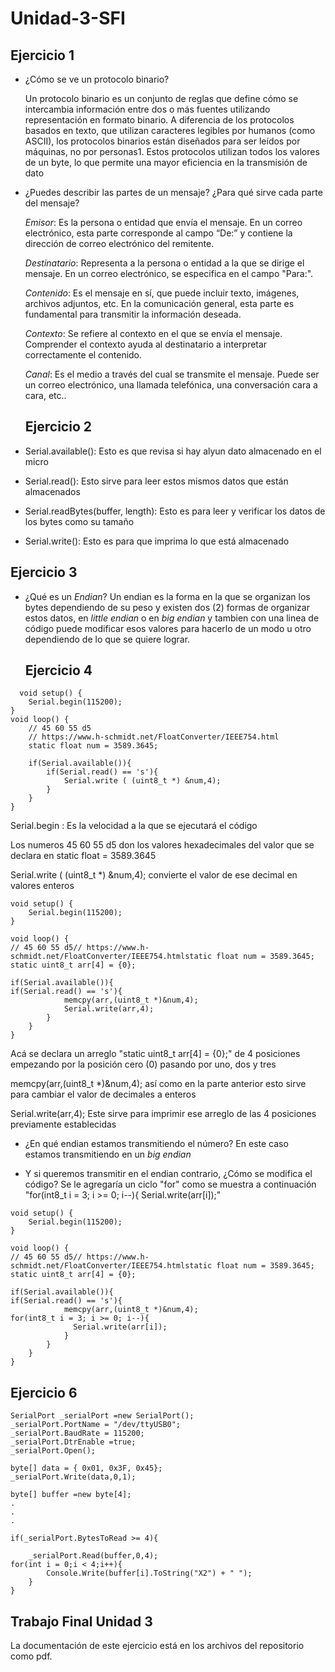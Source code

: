 # Unidad-3-SFI

## Ejercicio 1
- ¿Cómo se ve un protocolo binario?

   Un protocolo binario es un conjunto de reglas que define cómo se intercambia información entre dos o más fuentes utilizando representación en formato binario. A diferencia de los protocolos basados en texto, que utilizan caracteres legibles por humanos (como ASCII), los protocolos binarios están diseñados para ser leídos por máquinas, no por personas1. Estos protocolos utilizan todos los valores de un byte, lo que permite una mayor eficiencia en la transmisión de dato
  
- ¿Puedes describir las partes de un mensaje? ¿Para qué sirve cada parte del mensaje?

   _Emisor_: Es la persona o entidad que envía el mensaje. En un correo electrónico, esta parte corresponde al campo “De:” y contiene la dirección de correo electrónico del remitente.


   _Destinatario_: Representa a la persona o entidad a la que se dirige el mensaje. En un correo electrónico, se especifica en el campo "Para:".


   _Contenido_: Es el mensaje en sí, que puede incluir texto, imágenes, archivos adjuntos, etc. En la comunicación general, esta parte es fundamental para transmitir la información deseada.


   _Contexto_: Se refiere al contexto en el que se envía el mensaje. Comprender el contexto ayuda al destinatario a interpretar correctamente el contenido.


   _Canal_: Es el medio a través del cual se transmite el mensaje. Puede ser un correo electrónico, una llamada telefónica, una conversación cara a cara, etc..




  ## Ejercicio 2

- Serial.available():
 Esto es que revisa si hay alyun dato almacenado en el micro
- Serial.read():
Esto sirve para leer estos mismos datos que están almacenados 
- Serial.readBytes(buffer, length):
Esto es para leer y verificar los datos de los bytes como su tamaño 
- Serial.write():
Esto es para que imprima lo que está almacenado


## Ejercicio 3

- ¿Qué es un *Endian*?
  Un endian es la forma en la que se organizan los bytes dependiendo de su peso y existen dos (2) formas de organizar estos datos, en *little endian* o en *big endian* y tambien con una linea de código puede modificar esos valores para hacerlo de un modo u otro dependiendo de lo que se quiere lograr.


  ## Ejercicio 4

````
  void setup() {
    Serial.begin(115200);
}
void loop() {
    // 45 60 55 d5
    // https://www.h-schmidt.net/FloatConverter/IEEE754.html
    static float num = 3589.3645;

    if(Serial.available()){
        if(Serial.read() == 's'){
            Serial.write ( (uint8_t *) &num,4);
        }
    }
}

````
Serial.begin : Es la velocidad a la que se ejecutará el código

Los numeros 45 60 55 d5 don los valores hexadecimales del valor que se declara en static float = 3589.3645

Serial.write ( (uint8_t *) &num,4); convierte el valor de ese decimal en valores enteros 

````
void setup() {
    Serial.begin(115200);
}

void loop() {
// 45 60 55 d5// https://www.h-schmidt.net/FloatConverter/IEEE754.htmlstatic float num = 3589.3645;
static uint8_t arr[4] = {0};

if(Serial.available()){
if(Serial.read() == 's'){
            memcpy(arr,(uint8_t *)&num,4);
            Serial.write(arr,4);
        }
    }
}
````

Acá se declara un arreglo "static uint8_t arr[4] = {0};" de 4 posiciones empezando por la posición cero (0) pasando por uno, dos y tres

memcpy(arr,(uint8_t *)&num,4);  así como en la parte anterior esto sirve para cambiar el valor de decimales a enteros 

 Serial.write(arr,4); Este sirve para imprimir ese arreglo de las 4 posiciones previamente establecidas


- ¿En qué endian estamos transmitiendo el número?
              En este caso estamos transmitiendo en un *big endian*

  
 - Y si queremos transmitir en el endian contrario, ¿Cómo se modifica el código?
            Se le agregaría un ciclo "for" como se muestra a continuación "for(int8_t i = 3; i >= 0; i--){
              Serial.write(arr[i]);"

````
void setup() {
    Serial.begin(115200);
}

void loop() {
// 45 60 55 d5// https://www.h-schmidt.net/FloatConverter/IEEE754.htmlstatic float num = 3589.3645;
static uint8_t arr[4] = {0};

if(Serial.available()){
if(Serial.read() == 's'){
            memcpy(arr,(uint8_t *)&num,4);
for(int8_t i = 3; i >= 0; i--){
              Serial.write(arr[i]);
            }
        }
    }
}
````

## Ejercicio 6

```
SerialPort _serialPort =new SerialPort();
_serialPort.PortName = "/dev/ttyUSB0";
_serialPort.BaudRate = 115200;
_serialPort.DtrEnable =true;
_serialPort.Open();
```

```
byte[] data = { 0x01, 0x3F, 0x45};
_serialPort.Write(data,0,1);
```

```
byte[] buffer =new byte[4];
.
.
.

if(_serialPort.BytesToRead >= 4){

    _serialPort.Read(buffer,0,4);
for(int i = 0;i < 4;i++){
        Console.Write(buffer[i].ToString("X2") + " ");
    }
}
```

## Trabajo Final Unidad 3

La documentación de este ejercicio está en los archivos del repositorio como pdf.


